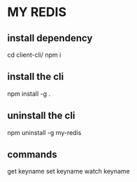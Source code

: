 # MY REDIS
## install dependency
cd client-cli/
npm i
## install the cli
npm install -g .
## uninstall the cli
npm uninstall -g my-redis
## commands
get keyname
set keyname
watch keyname
